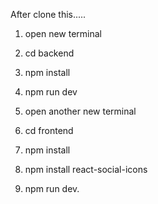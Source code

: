 After clone this.....


1. open new terminal
2. cd backend
3. npm install
4. npm run dev

5. open another new terminal
6. cd frontend
7. npm install
8. npm install react-social-icons
9. npm run dev.
